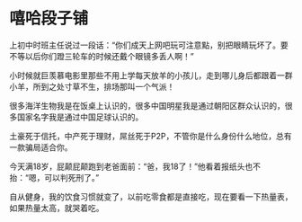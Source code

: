 # 嘻哈段子铺

上初中时班主任说过一段话：“你们成天上网吧玩可注意點，别把眼睛玩坏了。要不等以后你们蹬三轮车的时候还戴个眼镜多丢人啊！” 

小时候就巨羡慕电影里那些不用上学每天放羊的小孩儿，走到哪儿身后都跟着一群小羊，所到之处寸草不生，排场那叫一个气派！ 

很多海洋生物我是在饭桌上认识的，很多中国明星我是通过朝阳区群众认识的，很多国家名字我是通过中国足球认识的。 

土豪死于信托，中产死于理财，屌丝死于P2P，不管你是什么身份什么地位，总有一款骗局适合你。 

今天满18岁，屁颠屁颠跑到老爸面前：“爸，我18了！”他看着报纸头也不抬：“嗯，可以判死刑了。” 

自从健身，我的饮食习惯就变了，以前吃零食都是直接吃，现在要看一下热量表，如果热量太高，就哭着吃。